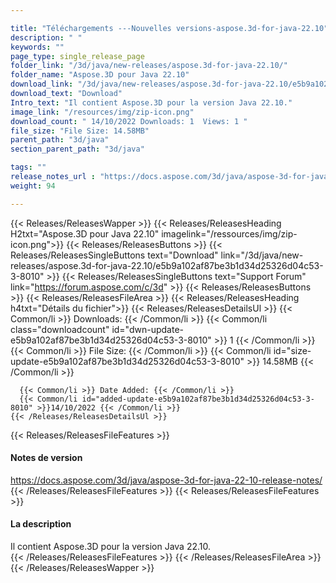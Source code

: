```yaml
---

title: "Téléchargements ---Nouvelles versions-aspose.3d-for-java-22.10"
description: " "
keywords: ""
page_type: single_release_page
folder_link: "/3d/java/new-releases/aspose.3d-for-java-22.10/"
folder_name: "Aspose.3D pour Java 22.10"
download_link: "/3d/java/new-releases/aspose.3d-for-java-22.10/e5b9a102af87be3b1d34d25326d04c53-3-8010"
download_text: "Download"
Intro_text: "Il contient Aspose.3D pour la version Java 22.10."
image_link: "/resources/img/zip-icon.png"
download_count: " 14/10/2022 Downloads: 1  Views: 1 "
file_size: "File Size: 14.58MB"
parent_path: "3d/java"
section_parent_path: "3d/java"

tags: ""
release_notes_url : "https://docs.aspose.com/3d/java/aspose-3d-for-java-22-10-release-notes/"
weight: 94

---
```


{{< Releases/ReleasesWapper >}}
  {{< Releases/ReleasesHeading H2txt="Aspose.3D pour Java 22.10" imagelink="/ressources/img/zip-icon.png">}}
  {{< Releases/ReleasesButtons >}}
    {{< Releases/ReleasesSingleButtons text="Download" link="/3d/java/new-releases/aspose.3d-for-java-22.10/e5b9a102af87be3b1d34d25326d04c53-3-8010" >}}
    {{< Releases/ReleasesSingleButtons text="Support Forum" link="https://forum.aspose.com/c/3d" >}}
  {{< Releases/ReleasesButtons >}}
  {{< Releases/ReleasesFileArea >}}
    {{< Releases/ReleasesHeading h4txt="Détails du fichier">}}
    {{< Releases/ReleasesDetailsUl >}}
      {{< Common/li >}} Downloads: {{< /Common/li >}}
      {{< Common/li class="downloadcount" id="dwn-update-e5b9a102af87be3b1d34d25326d04c53-3-8010" >}} 1 {{< /Common/li >}}
      {{< Common/li >}} File Size: {{< /Common/li >}}
      {{< Common/li id="size-update-e5b9a102af87be3b1d34d25326d04c53-3-8010" >}} 14.58MB {{< /Common/li >}}

      {{< Common/li >}} Date Added: {{< /Common/li >}}
      {{< Common/li id="added-update-e5b9a102af87be3b1d34d25326d04c53-3-8010" >}}14/10/2022 {{< /Common/li >}}
    {{< /Releases/ReleasesDetailsUl >}}

  {{< Releases/ReleasesFileFeatures >}}
      <h4>Notes de version</h4><div> <a href='https://docs.aspose.com/3d/java/aspose-3d-for-java-22-10-release-notes/'>https://docs.aspose.com/3d/java/aspose-3d-for-java-22-10-release-notes/</a></div>
  {{< /Releases/ReleasesFileFeatures >}}
  {{< Releases/ReleasesFileFeatures >}}
      <h4>La description</h4><div class="HTMLDescription"> Il contient Aspose.3D pour la version Java 22.10.</div>
  {{< /Releases/ReleasesFileFeatures >}}
 {{< /Releases/ReleasesFileArea >}}
{{< /Releases/ReleasesWapper >}}



